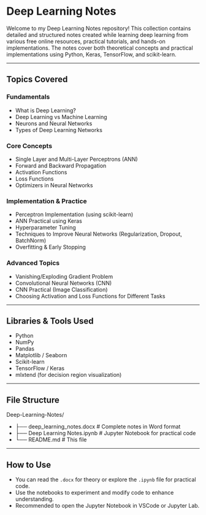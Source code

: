 # Deep Learning Notes

Welcome to my Deep Learning Notes repository! This collection contains detailed and structured notes created while learning deep learning from various free online resources, practical tutorials, and hands-on implementations. The notes cover both theoretical concepts and practical implementations using Python, Keras, TensorFlow, and scikit-learn.

---
## Topics Covered

### Fundamentals
- What is Deep Learning?
- Deep Learning vs Machine Learning
- Neurons and Neural Networks
- Types of Deep Learning Networks

### Core Concepts
- Single Layer and Multi-Layer Perceptrons (ANN)
- Forward and Backward Propagation
- Activation Functions
- Loss Functions
- Optimizers in Neural Networks

### Implementation & Practice
- Perceptron Implementation (using scikit-learn)
- ANN Practical using Keras
- Hyperparameter Tuning
- Techniques to Improve Neural Networks (Regularization, Dropout, BatchNorm)
- Overfitting & Early Stopping

### Advanced Topics
- Vanishing/Exploding Gradient Problem
- Convolutional Neural Networks (CNN)
- CNN Practical (Image Classification)
- Choosing Activation and Loss Functions for Different Tasks

---

## Libraries & Tools Used

- Python
- NumPy
- Pandas
- Matplotlib / Seaborn
- Scikit-learn
- TensorFlow / Keras
- mlxtend (for decision region visualization)

---

## File Structure

Deep-Learning-Notes/
- ├── deep_learning_notes.docx # Complete notes in Word format
- ├── Deep Learning Notes.ipynb # Jupyter Notebook for practical code 
- └── README.md # This file

---

## How to Use

- You can read the `.docx` for theory or explore the `.ipynb` file for practical code.
- Use the notebooks to experiment and modify code to enhance understanding.
- Recommended to open the Jupyter Notebook in VSCode or Jupyter Lab.
